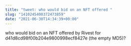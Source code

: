 ```yaml
---
title: "tweet: who would bid on an NFT offered "
slug: "1410245400372473859"
date: "2021-06-30T14:34:39+00:00"
---
```

who would bid on an NFT offered by Rivest for d41d8cd98f00b204e9800998ecf8427e  (the empty MD5)?